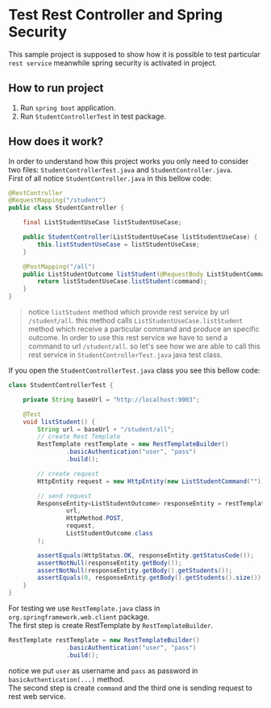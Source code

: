 # Test Rest Controller and Spring Security
This sample project is supposed to show how it is possible to test particular `rest service` 
meanwhile spring security is activated in project.
## How to run project
1. Run `spring boot` application.
2. Run `StudentControllerTest` in test package.
## How does it work?
In order to understand how this project works you only need to consider two files:
`StudentControllerTest.java` and `StudentController.java`.  
First of all notice `StudentController.java` in this bellow code:  
```java
@RestController
@RequestMapping("/student")
public class StudentController {

    final ListStudentUseCase listStudentUseCase;

    public StudentController(ListStudentUseCase listStudentUseCase) {
        this.listStudentUseCase = listStudentUseCase;
    }

    @PostMapping("/all")
    public ListStudentOutcome listStudent(@RequestBody ListStudentCommand command) throws Exception {
        return listStudentUseCase.listStudent(command);
    }
}
``` 
> notice `listStudent` method which provide rest service by url `/student/all`. 
> this method calls `ListStudentUseCase.listStudent` method 
> which receive a particular command and produce an specific outcome.
> In order to use this rest service we have to send a command to url `/student/all`. 
> so let's see how we are able to call this rest service in `StudentControllerTest.java` java test class.
  
If you open the `StudentControllerTest.java` class you see this bellow code: 
```java
class StudentControllerTest {

    private String baseUrl = "http://localhost:9003";

    @Test
    void listStudent() {
        String url = baseUrl + "/student/all";
        // create Rest Template
        RestTemplate restTemplate = new RestTemplateBuilder()
                .basicAuthentication("user", "pass")
                .build();

        // create request
        HttpEntity request = new HttpEntity(new ListStudentCommand(""));

        // send request
        ResponseEntity<ListStudentOutcome> responseEntity = restTemplate.exchange(
                url,
                HttpMethod.POST,
                request,
                ListStudentOutcome.class
        );

        assertEquals(HttpStatus.OK, responseEntity.getStatusCode());
        assertNotNull(responseEntity.getBody());
        assertNotNull(responseEntity.getBody().getStudents());
        assertEquals(0, responseEntity.getBody().getStudents().size());
    }
}
```
For testing we use `RestTemplate.java` class in `org.springframework.web.client` package.  
The first step is create RestTemplate by `RestTemplateBuilder`. 
```java
RestTemplate restTemplate = new RestTemplateBuilder()
                .basicAuthentication("user", "pass")
                .build();
```
notice we put  `user` as username and `pass` as password in `basicAuthentication(...)` method.  
The second step is create `command` and the third one is sending request to rest web service.

